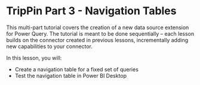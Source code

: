 # TripPin Part 3 - Navigation Tables

This multi-part tutorial covers the creation of a new data source extension for Power Query. The tutorial is meant to be done sequentially – each lesson builds on the connector created in previous lessons, incrementally adding new capabilities to your connector. 

In this lesson, you will:

* Create a navigation table for a fixed set of queries
* Test the navigation table in Power BI Desktop
